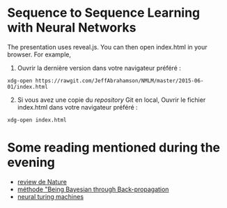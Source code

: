 # Sequence to Sequence Learning with Neural Networks

The presentation uses reveal.js. You can then open index.html in your browser.  For example,

1.  Ouvrir la dernière version dans votre navigateur préféré :
```
xdg-open https://rawgit.com/JeffAbrahamson/NMLM/master/2015-06-01/index.html
```

2. Si vous avez une copie du _repository_ Git en local,
   Ouvrir le fichier index.html dans votre navigateur préféré :
```
xdg-open index.html
```

# Some reading mentioned during the evening

* [review de Nature](http://www.docdroid.net/11p1b/hinton.pdf.html)
* [méthode "Being Bayesian through Back-propagation](http://arxiv.org/abs/1505.05424)
* [neural turing machines](http://arxiv.org/pdf/1410.5401.pdf)


